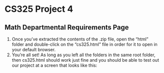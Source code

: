 CS325 Project 4
===============

Math Departmental Requirements Page
-----------------------------------

1.	Once you’ve extracted the contents of the .zip file, open the “html” folder and double-click on the “cs325.html” file in order for it to open in your default browser.
2.	You’re all set! As long as you left all the folders in the same root folder, then cs325.html should work just fine and you should be able to test out our project at a screen that looks like this:
